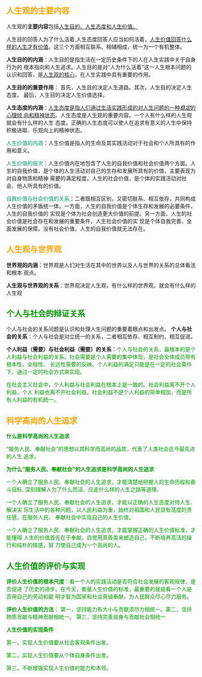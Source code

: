 ## <font color=orange>人生观的主要内容</font>

人生观的**主要内容**包括<u>人生目的、人生态度和人生价值。</u>

人生目的回答人为了什么活着,人生态度回答人应当如何活着，<u>人生价值回答什么样的人生才有价值</u>。这三个方面相互联系、相辅相成，统一为一个有机整体。

**人生目的的内涵**：人生目的是指生活在一定历史条件下的人在人生实践中关于自身行为的 根本指向和人生追求。人生目的是对“人为什么活着”这一人生根本问题的认识和回答，是<u>人生观的核心</u>，在人生实践中具有重要的作用。

**人生目的的重要作用**： 首先，人生目的决定人生道路。其次，人生目的决定人生态度。 最后，人生目的决定人生价值选择。

**人生态度的内涵**：<u>人生态度是指人们通过生活实践形成的对人生问题的一种*稳定*的心理倾 向和精神状态</u>。人生态度是人生观的重要内容。一个人有什么样的人生观就会有什么样的人生 态度。正确的人生态度可以使人在追求有意义的人生中保持积极进取、乐观向上的精神状态。

<font color=#009966>人生价值的内涵</font>：人生价值是指人的生命及其实践活动对于社会和个人所具有的作用和意义。

<font color=#009966> 人生价值的层次</font>：人生价值内在地包含了人生的自我价值和社会价值两个方面。人生的自我价值，是个体的人生活动对自己的生存和发展所具有的价值，主要表现为对自身物质和精神 需要的满足程度。人生的社会价值，是个体的实践活动对社会、他人所具有的价值。

<font color=#009966> 自我价值与社会价值的关系</font>：二者既相互区别，又密切联系、相互依存，共同构成人生价值的矛盾统一体。一方面，人生的自我价值是个体生存和发展的必要条件，人生的自我价值的 实现是个体为社会创造更大价值的前提。另一方面，人生的社会价值是社会存在和发展的重要条件，人生社会价值的实 现是个体自我完善、全面发展的保障。没有社会价值，人生的自我价值就无法存在。

## <font color=orange>人生观与世界观</font>

**世界观的内涵**：世界观是人们对生活在其中的世界以及人与世界的关系的总体看法和根本 观点。 

**人生观与世界观的关系**：世界观决定人生观，有什么样的世界观，就会有什么样的人生观

## <font color=#0099>个人与社会的辩证关系</font>

个人与社会的关系问题是认识和处理人生问题的重要着眼点和出发点。 **个人与社会的关系**：个人与社会是对立统一的关系，二者相互依存、相互制约、相互促进。

**个人利益（需要）与社会利益（需要）的关系**：<font color=#0099>个人与社会的关系，最根本的是个人利益与社会利益的关系。社会需要是个人需要的集中体现，是社会全体成员带有根本性、全局性、 长远性需要的反映。个人利益的满足只能是在一定的社会条件下、通过一定的社会方式来实现。

 <font color=#0099>在社会主义社会中，个人利益与社会利益在根本上是一致的。社会利益离不开个人利益，个人 利益也离不开社会利益。社会利益不是个人利益的简单相加，而是所有人利益的有机统一。</font>

## <font color=orange>科学高尚的人生追求</font>

**什么是科学高尚的人生追求** 

“服务人民、奉献社会”的思想以其科学而高尚的品质，代表了人类社会迄今最先进的人生 追求。

**为什么“服务人民、奉献社会"的人生追求是科学高尚的人生追求**

 一个人确立了服务人民、奉献社会的人生追求，才能清楚地把握人的生命历程和奋斗目标, 深刻理解人为了什么而活、应走什么样的人生之路等道理。

 一个人确立了服务人民、奉献社会的人生追求，才能以正确的人生态度对待人生、解决实 际生活中的各种问题，以人民利益为重，始终对祖国和人民具有高度的责任感，在服务人民、 奉献社会中实现自己的人生价值。 

一个人确立了服务人民、奉献社会的人生追求，才能掌握正确的人生价值标准，才能懂得 人生的价值首先在于奉献，自觉用真善美来塑造自己，不断培养高洁的操行和纯朴的情感，努 力使自己成为一个高尚的人。

## <font color=#0099>人生价值的评价与实现</font>

**评价人生价值的根本尺度**：看一个人的实践活动是否符合社会发展的客观规律，是否促进 了历史的进步。在今天，衡量人生价值的标准，最重要的就是看一个人是否用自己的劳动和聪 明才智为国家和社会真诚奉献，为人民群众尽心尽力服务。 

**评价人生价值的方法**： 第一，坚持能力有大小与贡献须尽力相统一。第二，坚持物质贡献与精神贡献相统一。 第三，坚持完善自身与贡献社会相统一

**人生价值的实现条件** 

第一，实现人生价值要从社会客观条件出发。

 第二，实现人生价值要从个体自身条件出发。

 第三，不断增强实现人生价值的能力和本领。